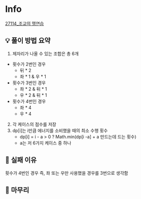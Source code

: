 # Info
[27114_조교의 맹연습](https://www.acmicpc.net/problem/27114)

## 💡 풀이 방법 요약
1. 제자리가 나올 수 있는 조합은 총 6개

+ 횟수가 2번인 경우
   + 뒤 * 2
   + 좌 * 1 & 우 * 1
+ 횟수가 3번인 경우
   + 좌 * 2 & 뒤 * 1 
   + 우 * 2 & 뒤 * 1
+ 횟수가 4번인 경우
  + 좌 * 4
  + 우 * 4

2. 각 케이스의 점수를 저장
3. dp[i]는 i만큼 에너지를 소비했을 때의 최소 수행 횟수
   + dp[i] = i - a > 0 ? Math.min(dp[i -a] + a 만드는데 드는 횟수)
   + a는 저 6가지 케이스 중 하나 

## 👀 실패 이유
횟수가 4번인 경우 즉, 좌 또는 우만 사용했을 경우를 3번으로 생각함

## 🙂 마무리
